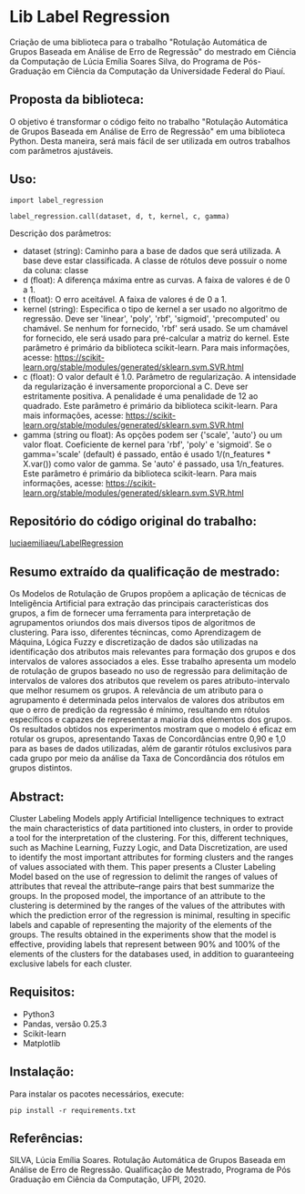 # Lib Label Regression

Criação de uma biblioteca para o trabalho "Rotulação Automática de Grupos Baseada em Análise de Erro de Regressão" do mestrado em Ciência da Computação de Lúcia Emília Soares Silva, do Programa de Pós-Graduação em Ciência da Computação da Universidade Federal do Piauí.


## Proposta da biblioteca:

O objetivo é transformar o código feito no trabalho "Rotulação Automática de Grupos Baseada em Análise de Erro de Regressão" em uma biblioteca Python. Desta maneira, será mais fácil de ser utilizada em outros trabalhos com parâmetros ajustáveis.


## Uso:

```
import label_regression

label_regression.call(dataset, d, t, kernel, c, gamma)
```

Descrição dos parâmetros:

 - dataset (string): Caminho para a base de dados que será utilizada. A base deve estar classificada. A classe de rótulos deve possuir o nome da coluna: classe
 - d (float): A diferença máxima entre as curvas. A faixa de valores é de 0 a 1.
 - t (float): O erro aceitável. A faixa de valores é de 0 a 1.
 - kernel (string): Especifica o tipo de kernel a ser usado no algoritmo de regressão. Deve ser 'linear', 'poly', 'rbf', 'sigmoid', 'precomputed' ou chamável. Se nenhum for fornecido, 'rbf' será usado. Se um chamável for fornecido, ele será usado para pré-calcular a matriz do kernel. Este parâmetro é primário da biblioteca scikit-learn. Para mais informações, acesse: https://scikit-learn.org/stable/modules/generated/sklearn.svm.SVR.html
 - c (float): O valor default é 1.0. Parâmetro de regularização. A intensidade da regularização é inversamente proporcional a C. Deve ser estritamente positiva. A penalidade é uma penalidade de 12 ao quadrado. Este parâmetro é primário da biblioteca scikit-learn. Para mais informações, acesse: https://scikit-learn.org/stable/modules/generated/sklearn.svm.SVR.html
 - gamma (string ou float): As opções podem ser {'scale', 'auto'} ou um valor float. Coeficiente de kernel para 'rbf', 'poly' e 'sigmoid'. Se o gamma='scale' (default) é passado, então é usado 1/(n_features * X.var()) como valor de gamma. Se 'auto' é passado, usa 1/n_features. Este parâmetro é primário da biblioteca scikit-learn. Para mais informações, acesse: https://scikit-learn.org/stable/modules/generated/sklearn.svm.SVR.html


## Repositório do código original do trabalho:

[luciaemiliaeu/LabelRegression](https://github.com/luciaemiliaeu/LabelRegression)


## Resumo extraído da qualificação de mestrado:

Os Modelos de Rotulação de Grupos propõem a aplicação de técnicas de Inteligência Artificial para extração das principais características dos grupos, a fim de fornecer uma ferramenta para interpretação de agrupamentos oriundos dos mais diversos tipos de algoritmos de clustering. Para isso, diferentes técnincas, como Aprendizagem de Máquina, Lógica Fuzzy e discretização de dados são utilizadas na identificação dos atributos mais relevantes para formação dos grupos e dos intervalos de valores associados a eles. Esse trabalho apresenta um modelo de rotulação de grupos baseado no uso de regressão para delimitação de intervalos de valores dos atributos que revelem os pares atributo-intervalo que melhor resumem os grupos. A relevância de um atributo para o agrupamento é determinada pelos intervalos de valores dos atributos em que o erro de predição da regressão é mínimo, resultando em rótulos específicos e capazes de representar a maioria dos elementos dos grupos. Os resultados obtidos nos experimentos mostram que o modelo é eficaz em rotular os grupos, apresentando Taxas de Concordâncias entre 0,90 e 1,0 para as bases de dados utilizadas, além de garantir rótulos exclusivos para cada grupo por meio da análise da Taxa de Concordância dos rótulos em grupos distintos.


## Abstract:

Cluster Labeling Models apply Artificial Intelligence techniques to extract the main characteristics of data partitioned into clusters, in order to provide a tool for the interpretation of the clustering. For this, different techniques, such as Machine Learning, Fuzzy Logic, and Data Discretization, are used to identify the most important attributes for forming clusters and the ranges of values associated with them. This paper presents a Cluster Labeling Model based on the use of regression to delimit the ranges of values of attributes that reveal the attribute–range pairs that best summarize the groups. In the proposed model, the importance of an attribute to the clustering is determined by the ranges of the values of the attributes with which the prediction error of the regression is minimal,
resulting in specific labels and capable of representing the majority of the elements of the groups. The results obtained in the experiments show that the model is effective, providing labels that represent between 90% and 100% of the elements of the clusters for the databases used, in addition to guaranteeing exclusive labels for each cluster.


## Requisitos:

 - Python3
 - Pandas, versão 0.25.3
 - Scikit-learn
 - Matplotlib

## Instalação:

Para instalar os pacotes necessários, execute:

```
pip install -r requirements.txt
```

## Referências:

SILVA, Lúcia Emília Soares. Rotulação Automática de Grupos Baseada em Análise de Erro de Regressão. Qualificação de Mestrado, Programa de Pós Graduação em Ciência da Computação, UFPI, 2020.
